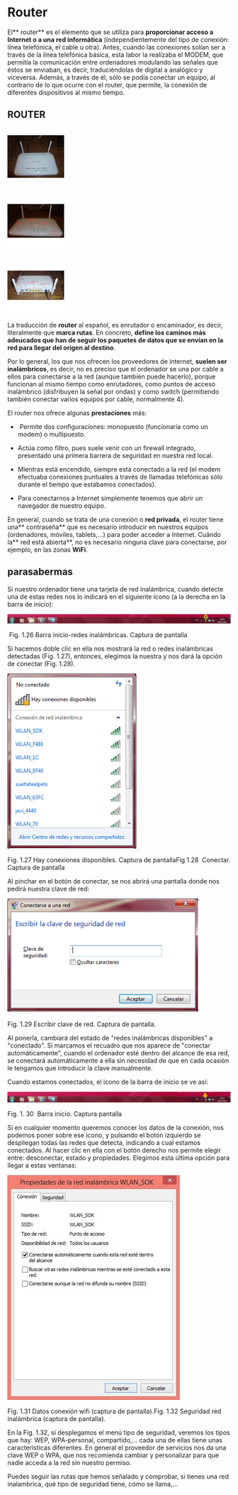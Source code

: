 
# Router

El** router** es el elemento que se utiliza para **proporcionar acceso a Internet o a una red informática** (independientemente del tipo de conexión: línea telefónica, el cable u otra). Antes, cuando las conexiones solían ser a través de la línea telefónica básica, esta labor la realizaba el MODEM, que permitía la comunicación entre ordenadores modulando las señales que éstos se enviaban, es decir, traduciéndolas de digital a analógico y viceversa. Además, a través de él, sólo se podía conectar un equipo, al contrario de lo que ocurre con el router, que permite, la conexión de diferentes dispositivos al mismo tiempo.

## ROUTER


![](img/P1070538Thumbnail.png)

![](img/ROUTER_DELANTEThumbnail.png)

![](img/ROUTER_PARTESThumbnail.png)

La traducción de **router** al español, es enrutador o encaminador, es decir, literalmente que **marca rutas**. En concreto, **define los caminos más adeucados que han de seguir los paquetes de datos que se envían en la red para llegar del origen al destino**.

Por lo general, los que nos ofrecen los proveedores de internet, **suelen ser inalámbricos**, es decir, no es preciso que el ordenador se una por cable a ellos para conectarse a la red (aunque también puede hacerlo), porque funcionan al mismo tiempo como enrutadores, como puntos de acceso inalámbrico (disfribuyen la señal por ondas) y como switch (permitiendo también conectar varios equipos por cable, normalmente 4).

El router nos ofrece algunas **prestaciones** más:

-  Permite dos configuraciones: monopuesto (funcionaría como un modem) o multipuesto.

- Actúa como filtro, pues suele venir con un firewall integrado, presentado una primera barrera de seguridad en nuestra red local.

- Mientras está encendido, siempre está conectado a la red (el modem efectuaba conexiones puntuales a través de llamadas telefónicas sólo durante el tiempo que estábamos conectados).

- Para conectarnos a Internet simplemente tenemos que abrir un navegador de nuestro equipo.

En general, cuando se trata de una conexión o **red privada**, el router tiene una** contraseña** que es necesario introducir en nuestros equipos (ordenadores, móviles, tablets,...) para poder acceder a Internet. Cuándo la** red está abierta**, no es necesario ninguna clave para conectarse, por ejemplo, en las zonas **WiFi**.

## parasabermas

Si nuestro ordenador tiene una tarjeta de red inalámbrica, cuando detecte una de estas redes nos lo indicará en el siguiente icono (a la derecha en la barra de inicio):


![](img/detectadas_redes_inalambricas.JPG)

 Fig. 1.26 Barra inicio-redes inalámbricas. Captura de pantalla

Si hacemos doble clic en ella nos mostrará la red o redes inalámbricas detectadas (Fig. 1.27), entonces, elegimos la nuestra y nos dará la opción de conectar (Fig. 1.28).

![](img/hay_redes_disponib_les.png)
<td style="text-align: center;">Fig. 1.27 Hay conexiones disponibles. Captura de pantalla</td><td style="text-align: center;">Fig 1.28  Conectar. Captura de pantalla</td>

Al pinchar en el botón de conectar, se nos abrirá una pantalla donde nos pedirá nuestra clave de red:


![](img/escribir_clave.png)

Fig. 1.29 Escribir clave de red. Captura de pantalla.

Al ponerla, cambiará del estado de "redes inalámbricas disponibles" a "conectado". Si marcamos el recuadro que nos aparece de "conectar automáticamente", cuando el ordenador esté dentro del alcance de esa red, se conectará automáticamente a ella sin necesidad de que en cada ocasión le tengamos que introducir la clave manualmente.

Cuando estamos conectados, el icono de la barra de inicio se ve así:


![](img/barra_inicio.JPG)

Fig. 1. 30  Barra inicio. Captura pantalla

Si en cualquier momento queremos conocer los datos de la conexión, nos podemos poner sobre ese icono, y pulsando el botón izquierdo se despliegan todas las redes que detecta, indicando a cual estamos conectados. Al hacer clic en ella con el botón derecho nos permite elegir entre: desconectar, estado y propiedades. Elegimos esta última opción para llegar a estas ventanas:

![](img/datos_conexion_wifi.jpg)
<td style="text-align: center;">Fig. 1.31 Datos conexión wifi (captura de pantalla).</td><td style="text-align: center;">Fig. 1.32 Seguridad red inalámbrica (captura de pantalla).</td>

En la Fig. 1.32, si desplegamos el menú tipo de seguridad, veremos los tipos que hay: WEP, WPA-personal, compartido,... cada una de ellas tiene unas características diferentes. En general el proveedor de servicios nos da una clave WEP o WPA, que nos recomienda cambiar y personalizar para que nadie acceda a la red sin nuestro permiso.

Puedes seguir las rutas que hemos señalado y comprobar, si tienes una red inalambrica, qué tipo de seguridad tiene, cómo se llama,...

